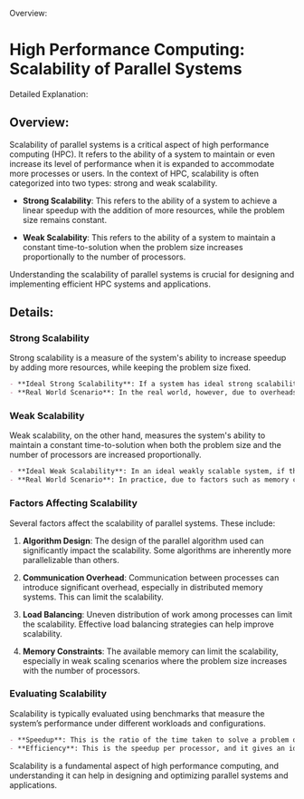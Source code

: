 Overview:
# High Performance Computing: Scalability of Parallel Systems
Detailed Explanation:

## Overview:

Scalability of parallel systems is a critical aspect of high performance computing (HPC). It refers to the ability of a system to maintain or even increase its level of performance when it is expanded to accommodate more processes or users. In the context of HPC, scalability is often categorized into two types: strong and weak scalability.

- **Strong Scalability**: This refers to the ability of a system to achieve a linear speedup with the addition of more resources, while the problem size remains constant.

- **Weak Scalability**: This refers to the ability of a system to maintain a constant time-to-solution when the problem size increases proportionally to the number of processors.

Understanding the scalability of parallel systems is crucial for designing and implementing efficient HPC systems and applications.

## Details:

### Strong Scalability

Strong scalability is a measure of the system's ability to increase speedup by adding more resources, while keeping the problem size fixed. 

```markdown
- **Ideal Strong Scalability**: If a system has ideal strong scalability, it implies that doubling the number of processors will halve the time required to solve the problem.
- **Real World Scenario**: In the real world, however, due to overheads such as communication and synchronization between processes, we often see sub-linear speedup.
```

### Weak Scalability

Weak scalability, on the other hand, measures the system's ability to maintain a constant time-to-solution when both the problem size and the number of processors are increased proportionally.

```markdown
- **Ideal Weak Scalability**: In an ideal weakly scalable system, if the problem size and the number of processors are doubled, the time to solution remains constant.
- **Real World Scenario**: In practice, due to factors such as memory constraints and communication overheads, we often observe an increase in time-to-solution.
```

### Factors Affecting Scalability

Several factors affect the scalability of parallel systems. These include:

1. **Algorithm Design**: The design of the parallel algorithm used can significantly impact the scalability. Some algorithms are inherently more parallelizable than others.

2. **Communication Overhead**: Communication between processes can introduce significant overhead, especially in distributed memory systems. This can limit the scalability.

3. **Load Balancing**: Uneven distribution of work among processes can limit the scalability. Effective load balancing strategies can help improve scalability.

4. **Memory Constraints**: The available memory can limit the scalability, especially in weak scaling scenarios where the problem size increases with the number of processors.

### Evaluating Scalability

Scalability is typically evaluated using benchmarks that measure the system’s performance under different workloads and configurations.

```markdown
- **Speedup**: This is the ratio of the time taken to solve a problem on a single processor to the time taken on P processors. Ideal speedup is linear (i.e., Speedup = P), but in practice, it is often sub-linear due to overheads.
- **Efficiency**: This is the speedup per processor, and it gives an idea of how effectively the additional resources are being used. It is given by Speedup/P. Ideal efficiency is 1, but it often decreases as P increases due to overheads.
```

Scalability is a fundamental aspect of high performance computing, and understanding it can help in designing and optimizing parallel systems and applications.